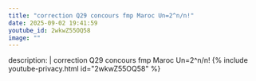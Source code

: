 ```yaml
---
title: "correction Q29 concours fmp Maroc Un=2^n/n!"
date: 2025-09-02 19:41:59 
youtube_id: 2wkwZ55OQ58
image: ""
---
```

description: |
  correction Q29 concours fmp Maroc Un=2^n/n!
{% include youtube-privacy.html id="2wkwZ55OQ58" %}
